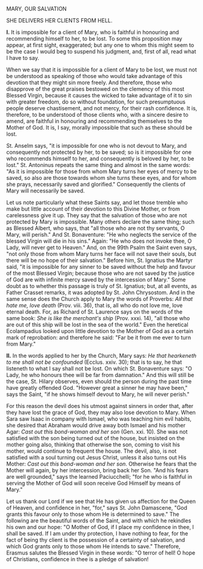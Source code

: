 
MARY, OUR SALVATION

SHE DELIVERS HER CLIENTS FROM HELL.

**I\.** It is impossible for a client of Mary, who is faithful in honouring and recommending himself to her, to be lost. To some this proposition may appear, at first sight, exaggerated; but any one to whom this might seem to be the case I would beg to suspend his judgment, and, first of all, read what I have to say.

When we say that it is impossible for a client of Mary to be lost, we must not be understood as speaking of those who would take advantage of this devotion that they might sin more freely. And therefore, those who disapprove of the great praises bestowed on the clemency of this most Blessed Virgin, because it causes the wicked to take advantage of it to sin with greater freedom, do so without foundation, for such presumptuous people deserve chastisement, and not mercy, for their rash confidence. It is, therefore, to be understood of those clients who, with a sincere desire to amend, are faithful in honouring and recommending themselves to the Mother of God. It is, I say, morally impossible that such as these should be lost.

St. Anselm says, \"it is impossible for one who is not devout to Mary, and consequently not protected by her, to be saved; so is it impossible for one who recommends himself to her, and consequently is beloved by her, to be lost.\" St. Antoninus repeats the same thing and almost in the same words: \"As it is impossible for those from whom Mary turns her eyes of mercy to be saved, so also are those towards whom she turns these eyes, and for whom she prays, necessarily saved and glorified.\" Consequently the clients of Mary will necessarily be saved.

Let us note particularly what these Saints say, and let those tremble who make but little account of their devotion to this Divine Mother, or from carelessness give it up. They say that the salvation of those who are not protected by Mary is impossible. Many others declare the same thing; such as Blessed Albert, who says, that \"all those who are not thy servants, O Mary, will perish.\" And St. Bonaventure: \"He who neglects the service of the blessed Virgin will die in his sins.\" Again: \"He who does not invoke thee, O Lady, will never get to Heaven.\" And, on the 99th Psalm the Saint even says, \"not only those from whom Mary turns her face will not save their souls, but there will be no hope of their salvation.\" Before him, St. Ignatius the Martyr said, \"it is impossible for any sinner to be saved without the help and favour of the most Blessed Virgin; because those who are not saved by the justice of God are with infinite mercy saved by the intercession of Mary.\" Some doubt as to whether this passage is truly of St. Ignatius; but, at all events, as Father Crasset remarks, it was adopted by St. John Chrysostom. And in the same sense does the Church apply to Mary the words of Proverbs: *All that hate me, love death* (Prov. viii. 36), that is, all who do not love me, love eternal death. For, as Richard of St. Laurence says on the words of the same book: *She is like the merchant\'s ship* (Prov. xxxi. 14), \"all those who are out of this ship will be lost in the sea of the world.\" Even the heretical Ecolampadius looked upon little devotion to the Mother of God as a certain mark of reprobation: and therefore he said: \"Far be it from me ever to turn from Mary.\"

**II\.** In the words applied to her by the Church, Mary says: *He that hearkeneth to me shall not be confounded* (Ecclus. xxiv. 30); that is to say, he that listeneth to what I say shall not be lost. On which St. Bonaventure says: \"O Lady, he who honours thee will be far from damnation.\" And this will still be the case, St. Hilary observes, even should the person during the past time have greatly offended God. \"However great a sinner he may have been,\" says the Saint, \"if he shows himself devout to Mary, he will never perish.\"

For this reason the devil does his utmost against sinners in order that, after they have lost the grace of God, they may also lose devotion to Mary. When Sara saw Isaac in company with Ismael, who was teaching him evil habits, she desired that Abraham would drive away both Ismael and his mother Agar: *Cast out this bond-woman and her son* (Gen. xxi. 10). She was not satisfied with the son being turned out of the house, but insisted on the mother going also, thinking that otherwise the son, coming to visit his mother, would continue to frequent the house. The devil, also, is not satisfied with a soul turning out Jesus Christ, unless it also turns out His Mother: *Cast out this bond-woman and her son*. Otherwise he fears that the Mother will again, by her intercession, bring back her Son. \"And his fears are well grounded,\" says the learned Paciucchelli; \"for he who is faithful in serving the Mother of God will soon receive God Himself by means of Mary.\"

Let us thank our Lord if we see that He has given us affection for the Queen of Heaven, and confidence in her, \"for,\" says St. John Damascene, \"God grants this favour only to those whom He is determined to save.\" The following are the beautiful words of the Saint, and with which he rekindles his own and our hope: \"O Mother of God, if I place my confidence in thee, I shall be saved. If I am under thy protection, I have nothing to fear, for the fact of being thy client is the possession of a certainty of salvation, and which God grants only to those whom He intends to save.\" Therefore, Erasmus salutes the Blessed Virgin in these words: \"O terror of hell! O hope of Christians, confidence in thee is a pledge of salvation!

